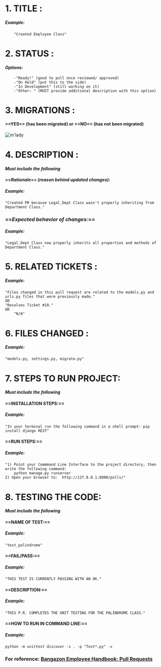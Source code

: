 # 1. TITLE :
##### *Example:*
        "Created Employee Class"

# 2. STATUS :
#### *Options:*
        -"Ready!" (good to pull once reviewed/ approved)
        -"On Hold" (put this to the side)
        -"In Development" (still working on it)
        -"Other: " (MUST provide additional description with this option)

# 3. MIGRATIONS :
#### ==YES== (has been migrated) *or* ==NO== (has not been migrated)
![m'lady](https://c1.iggcdn.com/indiegogo-media-prod-cld/image/upload/c_fill,f_auto,h_220,w_220/v1407701678/tq5u0yf5fi2sgtqfl0ji.jpg)

# 4. DESCRIPTION :
#### *Must include the following*
#### ==*Rationale*== *(reason behind updated changes):*
##### *Example:*
    "Created PR because Legal_Dept Class wasn't properly inheriting from Department Class."
### ==*Expected behavior of changes:*==
##### *Example:* 
    "Legal_Dept Class now properly inherits all properties and methods of Department Class."

# 5. RELATED TICKETS :
##### *Example:*
    "Files changed in this pull request are related to the models.py and urls.py files that were previously made."
    OR
    "Resolves Ticket #10."
    OR 
        "N/A"


# 6. FILES CHANGED :
##### *Example:* 
    "models.py, settings.py, migrate.py"


# 7. STEPS TO RUN PROJECT:
#### *Must include the following*
#### ==INSTALLATION STEPS:== 
##### *Example:* 
    "In your terminal run the following command in a shell prompt: pip install django REST"
#### ==RUN STEPS:== 
##### *Example:* 
    "1) Point your Commmand Line Interface to the project directory, then write the following command:
        python manage.py runserver
    2) Open your browser to:  http://127.0.0.1:8000/polls/"
   
    
# 8. TESTING THE CODE:

#### *Must include the following*
#### ==NAME OF TEST:== 
##### *Example:* 
    "test_palindrome"
#### ==FAIL/PASS:== 
##### *Example:*  
    "THIS TEST IS CURRENTLY PASSING WITH AN OK."
#### ==DESCRIPTION:== 
##### *Example:* 
    "THIS P.R. COMPLETES THE UNIT TESTING FOR THE PALINDROME CLASS."

#### ==HOW TO RUN IN COMMAND LINE:==
##### *Example:*  
    python -m unittest discover -s . -p "Test*.py" -v


### For reference: [Bangazon Employee Handbook: Pull Requests](https://github.com/nashville-software-school/bangazon-llc/blob/master/EMPLOYEE_HANDBOOK.md)
